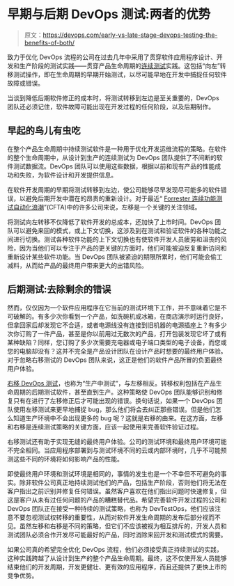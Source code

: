 # 早期与后期 DevOps 测试:两者的优势

> 原文：<https://devops.com/early-vs-late-stage-devops-testing-the-benefits-of-both/>

致力于优化 DevOps 流程的公司在过去几年中采用了贯穿软件应用程序设计、开发和生产阶段的测试实践——贯穿产品生命周期的[连续测试](https://devops.com/?s=continuous%20testing)实践。这包括“向左”转移测试操作，即在生命周期的早期开始测试，以尽可能早地在开发中捕捉任何软件故障或错误。

当谈到降低后期软件修正的成本时，将测试转移到左边是至关重要的，DevOps 团队还必须记住，软件故障可能出现在开发过程的任何阶段，以及后期制作。

## 早起的鸟儿有虫吃

在整个产品生命周期中持续测试软件是一种用于优化开发运维流程的策略。在软件的整个生命周期中，从设计到生产的连续测试为 DevOps 团队提供了不间断的软件测试数据流。DevOps 团队可以使用这些数据，根据以前和现有产品的性能成功和失败，为软件设计和开发提供信息。

在软件开发周期的早期将测试转移到左边，使公司能够尽早发现尽可能多的软件错误，以避免后期开发中潜在的昂贵的重新设计。对于最近“ [Forrester 连续功能测试自动化浪潮](https://www.forrester.com/report/The+Forrester+Wave+Continuous+Functional+Test+Automation+Suites+Q2+2020/-/E-RES157267)”(CFTA)中的许多公司来说，左移是一个关键的关注领域。

将测试向左转移不仅降低了软件开发的总成本，还加快了上市时间。DevOps 团队可以避免来回的模式，或上下文切换，这涉及到在测试和验证软件的各种功能之间进行切换。测试各种软件功能的上下文切换也有使软件开发人员疲劳和沮丧的风险，因为当他们可以专注于产品的更关键的方面时，他们可能被迫反复重新访问和重新设计某些软件功能。当 DevOps 团队被紧迫的期限所累时，他们可能会偷工减料，从而给产品的最终用户带来更大的出错风险。

## 后期测试:去除剩余的错误

然而，仅仅因为一个软件应用程序在它当前的测试环境下工作，并不意味着它是不可破解的。有多少次你看到一个产品，如洗碗机或冰箱，在商店演示时运行良好，但拿回家后却发现它不合适，或者电源线没有连接到旧机器的电源插座上？有多少次你订购了一件产品，甚至是你以前用过无数次的产品，打开包装发现它坏了或有某种缺陷？同样，您订购了多少次需要充电器或电子端口类型的电子设备，而您或您的电脑却没有？这并不完全是产品设计团队在设计产品时想要的最终用户体验。对于忽略右移测试的 DevOps 团队来说，这正是他们的软件产品所冒的负面最终用户体验。

[右移 DevOps 测试](https://digitalanarchist.com/videos/featured-guests/james-isaacs-techstrong-tv)，也称为“生产中测试”，与左移相反。转移权利包括在产品生命周期的后期测试软件，甚至直到生产。这种策略使 DevOps 团队能够识别和修复只有在进行了左移修正后才可能出现的错误。换句话说，如果一个 DevOps 团队使用左移测试来更早地捕捉 bug，那么他们将会去纠正那些错误。但是他们怎么知道生产环境中不会出现更多的 bug 呢？这就是右移的由来。在这方面，左移和右移是连续测试策略的关键方面，应该一起使用来完善软件验证过程。

右移测试还有助于实现无缝的最终用户体验。公司的测试环境和最终用户环境可能不完全相同。当应用程序部署到与测试环境不同的云或内部环境时，几乎不可能预测这些不同的环境将如何影响产品的性能。

即使最终用户环境和测试环境是相同的，事情的发生也是一个不幸但不可避免的事实。除非软件公司真正地持续测试他们的产品，包括生产阶段，否则他们将无法在客户指出之前识别并修复任何错误。虽然客户喜欢在他们指出问题时快速修复，但这是客户从未有过任何问题的产品的糟糕替代品。希望完善软件开发过程的公司和 DevOps 团队正在接受一种持续的测试策略，也称为 DevTestOps，他们应该注意不要忽视测试权转移的重要性，从而对软件开发生命周期的发布后部分视而不见。虽然左移和右移是不同的策略，但它们不应该被视为相互排斥的，开发人员和测试团队必须合作开发尽可能最好的产品，同时消除来回开发和测试模式的需要。

如果公司真的希望完全优化 DevOps 流程，他们必须接受真正持续测试的实践，这种实践跨越了从设计到生产的整个产品生命周期。最终，这不仅使开发人员能够结束他们的开发周期，开发更健壮、更有效的应用程序，而且还提供了更快上市的竞争优势。